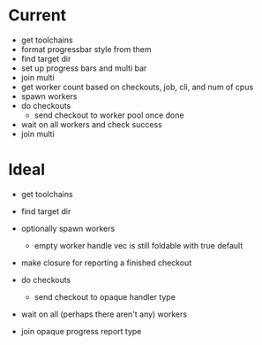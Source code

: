 # Current

- get toolchains
- format progressbar style from them
- find target dir
- set up progress bars and multi bar
- join multi
- get worker count based on checkouts, job, cli, and num of cpus
- spawn workers
- do checkouts
  - send checkout to worker pool once done
- wait on all workers and check success
- join multi

# Ideal

- get toolchains
- find target dir

- optionally spawn workers
  - empty worker handle vec is still foldable with true default
- make closure for reporting a finished checkout
  
- do checkouts
  - send checkout to opaque handler type

- wait on all (perhaps there aren't any) workers

- join opaque progress report type